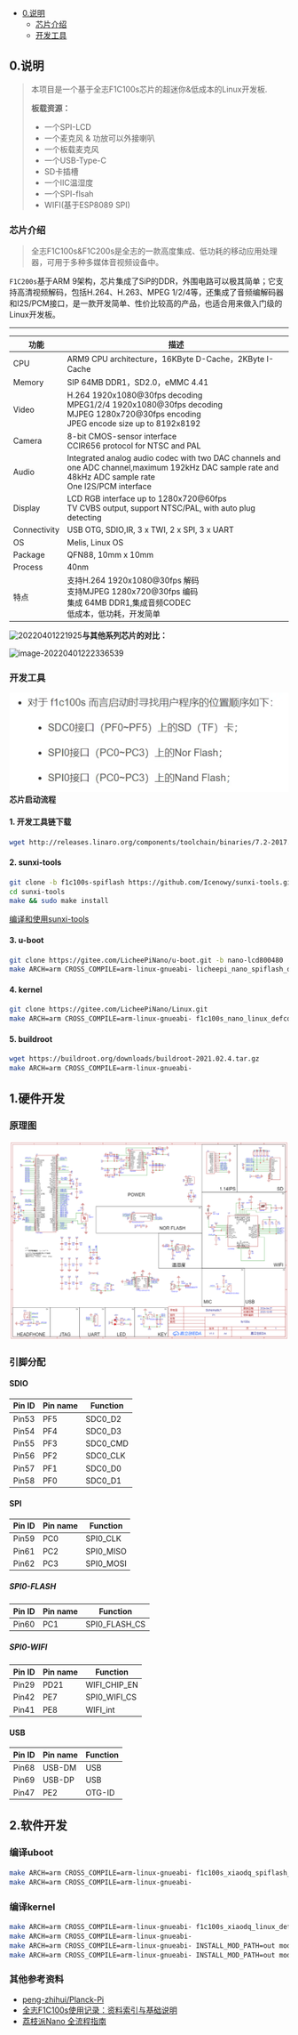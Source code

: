 - [ 0.说明](#head1)
	- [ 芯片介绍](#head2)
	- [ 开发工具](#head3)



## <span id="head1"> 0.说明</span>

> 本项目是一个基于全志F1C100s芯片的超迷你&低成本的Linux开发板.
>
> **板载资源：**
>
> * 一个SPI-LCD
> * 一个麦克风 & 功放可以外接喇叭
> * 一个板载麦克风
> * 一个USB-Type-C
> * SD卡插槽
> * 一个IIC温湿度
> * 一个SPI-flsah
> * WIFI(基于ESP8089 SPI)
>

### <span id="head2"> 芯片介绍</span>

> 全志F1C100s&F1C200s是全志的一款高度集成、低功耗的移动应用处理器，可用于多种多媒体音视频设备中。

`F1C200s`基于ARM 9架构，芯片集成了SiP的DDR，外围电路可以极其简单；它支持高清视频解码，包括H.264、H.263、MPEG 1/2/4等，还集成了音频编解码器和I2S/PCM接口，是一款开发简单、性价比较高的产品，也适合用来做入门级的Linux开发板。

---

| 功能         | 描述                                                         |
| ------------ | ------------------------------------------------------------ |
| CPU          | ARM9 CPU architecture，16KByte D-Cache，2KByte I-Cache       |
| Memory       | SIP 64MB DDR1，SD2.0，eMMC 4.41                              |
| Video        | H.264 1920x1080@30fps decoding<br/>MPEG1/2/4 1920x1080@30fps decoding<br/>MJPEG 1280x720@30fps encoding<br/>JPEG encode size up to 8192x8192 |
| Camera       | 8-bit CMOS-sensor interface<br/>CCIR656 protocol for NTSC and PAL |
| Audio        | Integrated analog audio codec with two DAC channels and one ADC channel,maximum 192kHz DAC sample rate and 48kHz ADC sample rate<br/>One I2S/PCM interface |
| Display      | LCD RGB interface up to 1280x720@60fps<br/>TV CVBS output, support NTSC/PAL, with auto plug detecting |
| Connectivity | USB OTG, SDIO,IR, 3 x TWI, 2 x SPI, 3 x UART                 |
| OS           | Melis, Linux OS                                              |
| Package      | QFN88, 10mm x 10mm                                           |
| Process      | 40nm                                                         |
| 特点         | 支持H.264 1920x1080@30fps 解码<br/>支持MJPEG 1280x720@30fps 编码<br/>集成 64MB DDR1,集成音频CODEC<br/>低成本，低功耗，开发简单 |

![20220401221925](https://pengzhihui-markdown.oss-cn-shanghai.aliyuncs.com/img/20220405172955.png)**与其他系列芯片的对比：**

![image-20220401222336539](https://pengzhihui-markdown.oss-cn-shanghai.aliyuncs.com/img/20220401222336.png)

### <span id="head3"> 开发工具</span>
![alt text](image/image.png)**芯片启动流程**

#### <span id="head4">1. 开发工具链下载</span>

```bash
wget http://releases.linaro.org/components/toolchain/binaries/7.2-2017.11/arm-linux-gnueabi/gcc-linaro-7.2.1-2017.11-x86_64_arm-linux-gnueabi.tar.xz
```
#### <span id="head5">2. sunxi-tools</span>

```bash
git clone -b f1c100s-spiflash https://github.com/Icenowy/sunxi-tools.git
cd sunxi-tools
make && sudo make install
```
[编译和使用sunxi-tools](https://wiki.sipeed.com/soft/Lichee/zh/Nano-Doc-Backup/step_by_step/two_sunxi-tools.html)

#### <span id="head6">3. u-boot</span>

```bash
git clone https://gitee.com/LicheePiNano/u-boot.git -b nano-lcd800480
make ARCH=arm CROSS_COMPILE=arm-linux-gnueabi- licheepi_nano_spiflash_defconfig
```

#### <span id="head7">4. kernel</span>

```bash
git clone https://gitee.com/LicheePiNano/Linux.git 
make ARCH=arm CROSS_COMPILE=arm-linux-gnueabi- f1c100s_nano_linux_defconfig
```

#### <span id="head8">5. buildroot</span>

```bash
wget https://buildroot.org/downloads/buildroot-2021.02.4.tar.gz
make ARCH=arm CROSS_COMPILE=arm-linux-gnueabi-
```

## <span id="head9"> 1.硬件开发</span>
### <span id="head10"> 原理图</span>
![原理图](image/SCH_v1.2.png)
### <span id="head11"> 引脚分配</span>
#### <span id="head11"> SDIO</span>
|Pin ID |Pin name |Function                                           |
| ---- | ----------|-------------------------------------------------- |
|Pin53  | PF5       | SDC0_D2|
|Pin54  | PF4       | SDC0_D3|
|Pin55  | PF3       | SDC0_CMD|
|Pin56  | PF2       | SDC0_CLK|
|Pin57  | PF1       | SDC0_D0|
|Pin58  | PF0       | SDC0_D1|

#### <span id="head11"> SPI</span>
|Pin ID |Pin name |Function                                           |
| ---- | ----------|-------------------------------------------------- |
|Pin59 | PC0 | SPI0_CLK|
|Pin61 | PC2 | SPI0_MISO|
|Pin62 | PC3 | SPI0_MOSI|

##### <span id="head11"> SPI0-FLASH </span>
|Pin ID |Pin name |Function                                           |
| ---- | ----------|-------------------------------------------------- |
|Pin60 | PC1 | SPI0_FLASH_CS|


##### <span id="head11"> SPI0-WIFI </span>
|Pin ID |Pin name |Function                                           |
| ---- | ----------|-------------------------------------------------- |
|Pin29  | PD21       | WIFI_CHIP_EN|
|Pin42  | PE7       | SPI0_WIFI_CS|
|Pin41  | PE8       | WIFI_int|

#### <span id="head11"> USB</span>
|Pin ID |Pin name |Function                                           |
| ---- | ----------|-------------------------------------------------- |
|Pin68 | USB-DM | USB|
|Pin69 | USB-DP | USB|
|Pin47 | PE2 	| OTG-ID|

## <span id="head9"> 2.软件开发</span>
### <span id="head10"> 编译uboot</span>

```bash
make ARCH=arm CROSS_COMPILE=arm-linux-gnueabi- f1c100s_xiaodq_spiflash_defconfig
make ARCH=arm CROSS_COMPILE=arm-linux-gnueabi- 
```
### <span id="head10"> 编译kernel</span>

```bash
make ARCH=arm CROSS_COMPILE=arm-linux-gnueabi- f1c100s_xiaodq_linux_defconfig
make ARCH=arm CROSS_COMPILE=arm-linux-gnueabi- 
make ARCH=arm CROSS_COMPILE=arm-linux-gnueabi- INSTALL_MOD_PATH=out modules
make ARCH=arm CROSS_COMPILE=arm-linux-gnueabi- INSTALL_MOD_PATH=out modules_install
```

### 其他参考资料

* [peng-zhihui/Planck-Pi](https://github.com/peng-zhihui/Planck-Pi)
* [全志F1C100s使用记录：资料索引与基础说明](https://blog.csdn.net/Naisu_kun/article/details/122704052)
* [荔枝派Nano 全流程指南](https://wiki.sipeed.com/soft/Lichee/zh/Nano-Doc-Backup/index.html)
